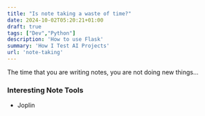 ```yaml
---
title: "Is note taking a waste of time?"
date: 2024-10-02T05:20:21+01:00
draft: true
tags: ["Dev","Python"]
description: 'How to use Flask'
summary: 'How I Test AI Projects'
url: 'note-taking'
---
```


The time that you are writing notes, you are not doing new things...


### Interesting Note Tools

* Joplin